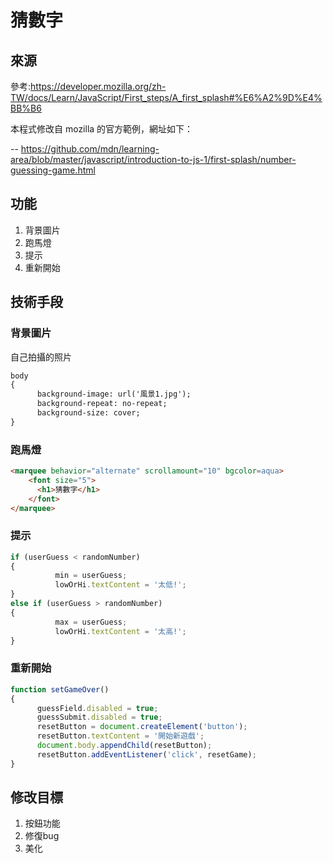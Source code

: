 # 猜數字 
## 來源 
參考:https://developer.mozilla.org/zh-TW/docs/Learn/JavaScript/First_steps/A_first_splash#%E6%A2%9D%E4%BB%B6  

本程式修改自 mozilla 的官方範例，網址如下：

-- https://github.com/mdn/learning-area/blob/master/javascript/introduction-to-js-1/first-splash/number-guessing-game.html

## 功能
1. 背景圖片
2. 跑馬燈
3. 提示
4. 重新開始

## 技術手段
### 背景圖片
自己拍攝的照片
```html
body 
{
      background-image: url('風景1.jpg');
      background-repeat: no-repeat;
      background-size: cover;
}
```
### 跑馬燈
```html
<marquee behavior="alternate" scrollamount="10" bgcolor=aqua>
    <font size="5">
      <h1>猜數字</h1>
    </font>
</marquee>
```
### 提示
```js
if (userGuess < randomNumber)
{
          min = userGuess;
          lowOrHi.textContent = '太低!';
} 
else if (userGuess > randomNumber) 
{
          max = userGuess;
          lowOrHi.textContent = '太高!';
}
```
### 重新開始
```js
function setGameOver() 
{
      guessField.disabled = true;
      guessSubmit.disabled = true;
      resetButton = document.createElement('button');
      resetButton.textContent = '開始新遊戲';
      document.body.appendChild(resetButton);
      resetButton.addEventListener('click', resetGame);
}
```
## 修改目標
1. 按鈕功能
2. 修復bug
3. 美化
